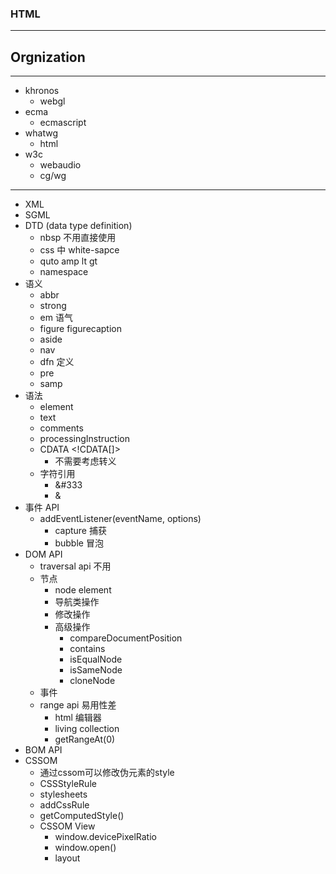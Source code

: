 ### HTML
---
## Orgnization
---
-	khronos
	-	webgl
-	ecma
	-	ecmascript
-	whatwg
	-	html
-	w3c
	-	webaudio
	-	cg/wg
---
-	XML 
-	SGML
-	DTD (data type definition)
	-	nbsp 不用直接使用
	-	css 中 white-sapce
	-	quto amp lt gt
	-	namespace
-	语义
	-	abbr
	-	strong 
	-	em 语气
	-	figure figurecaption
	-	aside
	-	nav
	-	dfn 定义
	-	pre
	-	samp
-	语法
	-	element
	-	text
	-	comments
	-	processingInstruction
	-	CDATA <!CDATA[]>
		-	不需要考虑转义
	-	字符引用
		-	&#333
		-	&amp;
-	事件 API
	-	addEventListener(eventName, options)
		-	capture 捕获
		-	bubble 冒泡
-	DOM API
	-	traversal api 不用
	-	节点
		-	node element	
		-	导航类操作
		-	修改操作
		-	高级操作
			-	compareDocumentPosition
			-	contains
			-	isEqualNode
			-	isSameNode
			-	cloneNode
	-	事件
	-	range api 易用性差
		-	html 编辑器
		-	living collection
		-	getRangeAt(0)
-	BOM API
-	CSSOM
	-	通过cssom可以修改伪元素的style
	-	CSSStyleRule
	-	stylesheets
	-	addCssRule
	-	getComputedStyle()
	-	CSSOM View
		-	window.devicePixelRatio
		-	window.open()
		-	layout